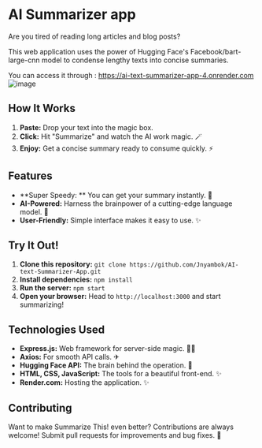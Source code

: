 # AI Summarizer app

Are you tired of reading long articles and blog posts? 

This web application uses the power of Hugging Face's Facebook/bart-large-cnn model to condense lengthy texts into concise summaries.  

You can access it through : https://ai-text-summarizer-app-4.onrender.com
![image](https://github.com/Jnyambok/AI-text-Summarizer-App/assets/49593319/f04978ba-5773-470c-b36b-b1ad4f65253f)



## How It Works

1. **Paste:** Drop your text into the magic box. 
2. **Click:** Hit "Summarize" and watch the AI work magic. 🪄
3. **Enjoy:** Get a concise summary ready to consume quickly. ⚡️

## Features

* **Super Speedy: ** You can get your summary instantly. 💨
* **AI-Powered:**  Harness the brainpower of a cutting-edge language model. 🧠
* **User-Friendly:**  Simple interface makes it easy to use. ✨

## Try It Out!

1. **Clone this repository:** `git clone https://github.com/Jnyambok/AI-text-Summarizer-App.git`
2. **Install dependencies:** `npm install`
3. **Run the server:** `npm start`
4. **Open your browser:**  Head to `http://localhost:3000` and start summarizing! 

## Technologies Used

* **Express.js:**  Web framework for server-side magic. 🧙‍♂
* **Axios:**  For smooth API calls. ✈
* **Hugging Face API:**  The brain behind the operation. 🧠
* **HTML, CSS, JavaScript:**  The tools for a beautiful front-end. ✨
* **Render.com:**  Hosting the application. ✨
## Contributing

Want to make Summarize This! even better?  Contributions are always welcome!  Submit pull requests for improvements and bug fixes. 🎉

